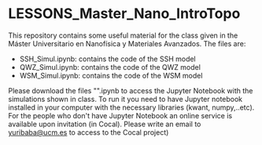 # LESSONS_Master_Nano_IntroTopo

This repository contains some useful material for the class given in the Máster Universitario en Nanofísica y Materiales Avanzados. 
The files are:
- SSH_Simul.ipynb: contains the code of the SSH model
- QWZ_Simul.ipynb: contains the code of the QWZ model
- WSM_Simul.ipynb: contains the code of the WSM model

Please download the files "".ipynb to access the Jupyter Notebook with the simulations shown in class. To run it you need to have Jupyter notebook installed in your computer with the necessary libraries (kwant, numpy,..etc). 
For the people who don't have Jupyter Notebook an online service is available upon invitation (in Cocal). Please write an email to yuribaba@ucm.es to access to the Cocal project)
